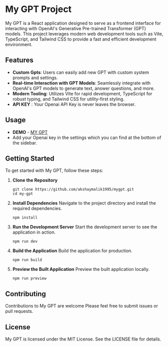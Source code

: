 # My GPT Project

My GPT is a React application designed to serve as a frontend interface for interacting with OpenAI's Generative Pre-trained Transformer (GPT) models. This project leverages modern web development tools such as Vite, TypeScript, and Tailwind CSS to provide a fast and efficient development environment.

## Features

- **Custom Gpts**: Users can easily add new GPT with custom system prompts and settings.
- **Real-time Interaction with GPT Models**: Seamlessly integrate with OpenAI's GPT models to generate text, answer questions, and more.
- **Modern Tooling**: Utilizes Vite for rapid development, TypeScript for robust typing, and Tailwind CSS for utility-first styling.
- **API KEY** : Your Openai API Key is never leaves the browser.

## Usage
- **DEMO** - [MY GPT](https://akshaymalik1995.github.io/mygpt)
- Add your Openai key in the settings which you can find at the bottom of the sidebar.

## Getting Started

To get started with My GPT, follow these steps:

1. **Clone the Repository**
   ```
   git clone https://github.com/akshaymalik1995/mygpt.git
   cd my-gpt
   ```

2. **Install Dependencies**
   Navigate to the project directory and install the required dependencies.
   ```
   npm install
   ```

3. **Run the Development Server**
   Start the development server to see the application in action.
   ```
   npm run dev
   ```

4. **Build the Application**
   Build the application for production.
   ```
   npm run build
   ```

5. **Preview the Built Application**
   Preview the built application locally.
   ```
   npm run preview
   ```

## Contributing

Contributions to My GPT are welcome Please feel free to submit issues or pull requests.

## License

My GPT is licensed under the MIT License. See the LICENSE file for details.
